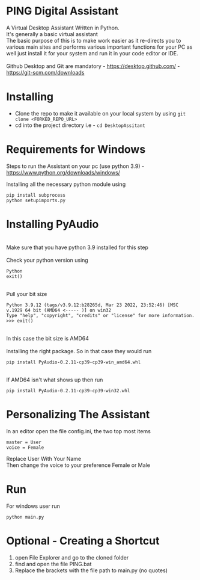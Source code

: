 # PING Digital Assistant

A Virtual Desktop Assistant Written in Python.
<br> It's generally a basic virtual assistant<br>
The basic purpose of this is to make work easier as it re-directs you to various main sites and performs various important functions for your PC as well just install it for your system and run it in your code editor or IDE.<br>
<br>Github Desktop and Git are mandatory - https://desktop.github.com/ - https://git-scm.com/downloads<br>

# Installing

- Clone the repo to make it available on your local system by using ```git clone <FORKED_REPO_URL>```
- cd into the project directory i.e  - ```cd DesktopAssitant```


# Requirements for Windows
Steps to run the Assistant on your pc (use python 3.9) - https://www.python.org/downloads/windows/

Installing all the necessary python module using
```
pip install subprocess
python setupimports.py

```  

# Installing PyAudio
<br>Make sure that you have python 3.9 installed for this step<br>
<br>Check your python version using<br>
```
Python
exit()

```
<br>Pull your bit size<br>
```
Python 3.9.12 (tags/v3.9.12:b28265d, Mar 23 2022, 23:52:46) [MSC v.1929 64 bit (AMD64 <----- )] on win32
Type "help", "copyright", "credits" or "license" for more information.
>>> exit()
```           
<br>In this case the bit size is AMD64<br>
<br>Installing the right package. So in that case they would run<br>
```
pip install PyAudio‑0.2.11‑cp39‑cp39‑win_amd64.whl

```
<br>If AMD64 isn't what shows up then run<br>
```
pip install PyAudio‑0.2.11‑cp39‑cp39‑win32.whl
```


# Personalizing The Assistant
In an editor open the file config.ini, the two top most items<br>
```
master = User
voice = Female
```
Replace User With Your Name<br>
Then change the voice to your preference Female or Male<br>

# Run
For windows user run
```
python main.py
```

# Optional - Creating a Shortcut
1. open File Explorer and go to the cloned folder
2. find and open the file PING.bat
3. Replace the brackets with the file path to main.py (no quotes)
